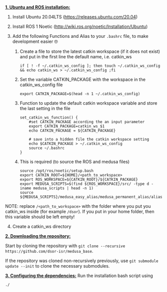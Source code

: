 <ins>**1. Ubuntu and ROS installation:**</ins>
1. Install Ubuntu 20.04LTS (https://releases.ubuntu.com/20.04)
2. Install ROS 1 Noetic (http://wiki.ros.org/noetic/Installation/Ubuntu)
3. Add the following Functions and Alias to your `.bashrc` file, to make development easier 🤓

    1.  Create a file to store the latest catkin workspace (if it does not exist) and put in the first line the default name, i.e. catkin_ws
        ```
        if [ ! -f ~/.catkin_ws_config ]; then touch ~/.catkin_ws_config && echo catkin_ws > ~/.catkin_ws_config ;fi
        ```
    2. Set the variable CATKIN_PACKAGE with the workspace in the catkin_ws_config file
        ```
        export CATKIN_PACKAGE=$(head -n 1 ~/.catkin_ws_config)
        ```
    3. Function to update the default catkin workspace variable and store the last setting in the file
        ```
        set_catkin_ws_function() {
            #set CATKIN_PACKAGE according the an input parameter
            export CATKIN_PACKAGE=catkin_ws_$1
            echo CATKIN_PACKAGE = ${CATKIN_PACKAGE}
    
            # save into a hidden file the catkin workspace setting
            echo $CATKIN_PACKAGE > ~/.catkin_ws_config
            source ~/.bashrc
        }
        ```
    4. This is required (to source the ROS and medusa files)
        ```
        source /opt/ros/noetic/setup.bash
        export CATKIN_ROOT=${HOME}/<path_to_workspace>
        export ROS_WORKSPACE=${CATKIN_ROOT}/${CATKIN_PACKAGE}
        export MEDUSA_SCRIPTS=$(find ${ROS_WORKSPACE}/src/ -type d -iname medusa_scripts | head -n 1)
        source ${MEDUSA_SCRIPTS}/medusa_easy_alias/medusa_permanent_alias/alias.sh
        ```
NOTE: replace `/<path_to_workspace>` with the folder where you put you catkin_ws inside (for example `/dsor`). If you put in your home folder, then this variable should be left empty!

4. Create a catkin_ws directory

<ins>**2. Downloading the repository:**</ins>

Start by cloning the repository with `git clone --recursive https://github.com/dsor-isr/medusa_base`.

If the repository was cloned non-recursively previously, use `git submodule update --init` to clone the necessary submodules.

<ins>**3. Configuring the dependencies:**</ins>
Run the installation bash script using
```
./
```
